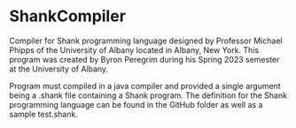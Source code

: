 # ShankCompiler

Compiler for Shank programming language designed by Professor Michael Phipps of the University of Albany located in Albany, New York. This program was created by Byron Peregrim during his Spring 2023 semester at the University of Albany.

Program must compiled in a java compiler and provided a single argument being a .shank file containing a Shank program. The definition for the Shank programming language can be found in the GitHub folder as well as a sample test.shank.
